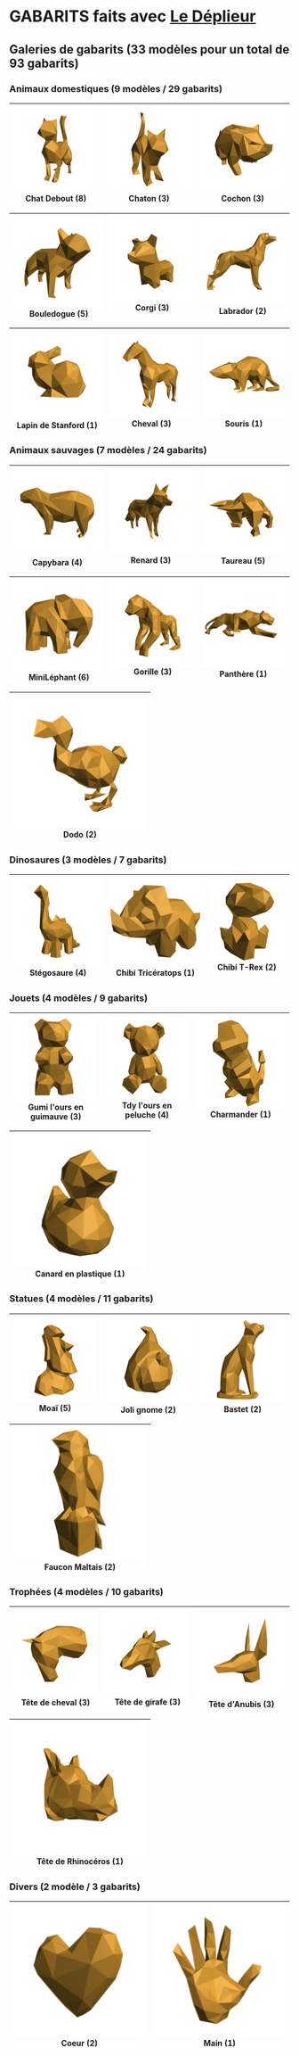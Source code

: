 # GABARITS faits avec [Le Déplieur](https://gilboonet.github.io/deplieur/UI1.html)

## Galeries de gabarits (33 modèles pour un total de 93 gabarits)

### Animaux domestiques (9 modèles / 29 gabarits)
| [![](https://github.com/gilboonet/designs/blob/master/2023/assets/images/miniChatDebout.png)](https://github.com/gilboonet/designs/blob/master/2023/chat_debout/README.md) <br>Chat Debout (8) |  [![](https://github.com/gilboonet/designs/blob/master/2023/assets/images/miniChaton.png)](https://github.com/gilboonet/designs/blob/master/2023/chaton/README.md) <br>Chaton (3)| [![](https://github.com/gilboonet/designs/blob/master/2023/assets/images/miniCochon.png)](https://github.com/gilboonet/designs/blob/master/2023/Cochon/README.md) <br>Cochon (3) |
|:--:|:--:|:--:|

| [![](https://github.com/gilboonet/designs/blob/master/2023/assets/images/miniBouledogue.png)](https://github.com/gilboonet/designs/blob/master/2023/bouledogue/README.md) <br>Bouledogue (5) | [![](https://github.com/gilboonet/designs/blob/master/2023/assets/images/miniCorgi.png)](https://github.com/gilboonet/designs/blob/master/2023/Corgi/README.md) <br>Corgi (3) | [![](https://github.com/gilboonet/designs/blob/master/2023/assets/images/miniChien.png)](https://github.com/gilboonet/designs/blob/master/2023/Chien/README.md) <br>Labrador (2) |
|:--:|:--:|:--:|

| [![](https://github.com/gilboonet/designs/blob/master/2023/assets/images/miniLapin.png)](https://github.com/gilboonet/designs/blob/master/2023/LapinStanford/README.md) <br>Lapin de Stanford (1) | [![](https://github.com/gilboonet/designs/blob/master/2023/assets/images/miniCheval.png)](https://github.com/gilboonet/designs/blob/master/2023/Cheval/README.md) <br>Cheval (3) | [![](https://github.com/gilboonet/designs/blob/master/2023/assets/images/miniSouris.png)](https://github.com/gilboonet/designs/blob/master/2023/Souris/README.md) <br>Souris (1) |
|:--:|:--:|:--:|

### Animaux sauvages (7 modèles / 24 gabarits)
| [![](https://github.com/gilboonet/designs/blob/master/2023/assets/images/miniCapybara.png)](https://github.com/gilboonet/designs/blob/master/2023/capybara/README.md) <br>Capybara (4) | [![](https://github.com/gilboonet/designs/blob/master/2023/assets/images/miniRenard.png)](https://github.com/gilboonet/designs/blob/master/2023/renard/README.md) <br>Renard (3) |[![](https://github.com/gilboonet/designs/blob/master/2023/assets/images/miniTaureau.png)](https://github.com/gilboonet/designs/blob/master/2023/taureau/README.md) <br>Taureau (5) |
|:--:|:--:|:--:|

| [![](https://github.com/gilboonet/designs/blob/master/2023/assets/images/miniMile.png)](https://github.com/gilboonet/designs/blob/master/2023/mini_lephant/README.md) <br>MiniLéphant (6) | [![](https://github.com/gilboonet/designs/blob/master/2023/assets/images/miniGorille.png)](https://github.com/gilboonet/designs/blob/master/2023/Gorille/README.md) <br>Gorille (3) | [![](https://github.com/gilboonet/designs/blob/master/2023/assets/images/miniPanthere.png)](https://github.com/gilboonet/designs/blob/master/2023/Panthere/README.md) <br>Panthère (1) |
|:--:|:--:|:--:|

| [![](https://github.com/gilboonet/designs/blob/master/2023/assets/images/miniDodo.png)](https://github.com/gilboonet/designs/blob/master/2023/Dodo/README.md) <br>Dodo (2) |
|:--:|

### Dinosaures (3 modèles / 7 gabarits)
| [![](https://github.com/gilboonet/designs/blob/master/2023/assets/images/miniCuteDino.png)](https://github.com/gilboonet/designs/blob/master/2023/stegosaure/README.md) <br>Stégosaure (4) | [![](https://github.com/gilboonet/designs/blob/master/2023/assets/images/miniChibiTri.png)](https://github.com/gilboonet/designs/blob/master/2023/ChibiTri/README.md) <br>Chibi Tricératops (1) | [![](https://github.com/gilboonet/designs/blob/master/2023/assets/images/miniChibiTRex.png)](https://github.com/gilboonet/designs/blob/master/2023/ChibiTRex/README.md) <br>Chibi T-Rex (2) |
|:--:|:--:|:--:|

### Jouets (4 modèles / 9 gabarits)
| [![](https://github.com/gilboonet/designs/blob/master/2023/assets/images/miniGumi.png)](https://github.com/gilboonet/designs/blob/master/2023/gumi/README.md) <br>Gumi l'ours en guimauve (3) | [![](https://github.com/gilboonet/designs/blob/master/2023/assets/images/miniTdy.png)](https://github.com/gilboonet/designs/blob/master/2023/tdy/README.md) <br>Tdy l'ours en peluche (4) | [![](https://github.com/gilboonet/designs/blob/master/2023/assets/images/miniCharmander.png)](https://github.com/gilboonet/designs/blob/master/2023/Charmander/README.md) <br>Charmander (1) |
|:--:|:--:|:--:|

| [![](https://github.com/gilboonet/designs/blob/master/2023/assets/images/miniCanard.png)](https://github.com/gilboonet/designs/blob/master/2023/Canard/README.md) <br>Canard en plastique (1) |
|:--:|

### Statues (4 modèles / 11 gabarits)
| [![](https://github.com/gilboonet/designs/blob/master/2023/assets/images/miniMoai.png)](https://github.com/gilboonet/designs/blob/master/2023/moai/README.md) <br>Moaï (5) | [![](https://github.com/gilboonet/designs/blob/master/2023/assets/images/miniJoliGnome.png)](https://github.com/gilboonet/designs/blob/master/2023/JoliGnome/README.md) <br>Joli gnome (2) | [![](https://github.com/gilboonet/designs/blob/master/2023/assets/images/miniBastet.png)](https://github.com/gilboonet/designs/blob/master/2023/Bastet/README.md) <br>Bastet (2) |
|:--:|:--:|:--:|

| [![](https://github.com/gilboonet/designs/blob/master/2023/assets/images/miniFauconMaltais.png)](https://github.com/gilboonet/designs/blob/master/2023/FauconMaltais/README.md) <br>Faucon Maltais (2) |
|:--:|

### Trophées (4 modèles / 10 gabarits)
| [![](https://github.com/gilboonet/designs/blob/master/2023/assets/images/miniTeteCheval.png)](https://github.com/gilboonet/designs/blob/master/2023/teteCheval/README.md) <br>Tête de cheval (3) | [![](https://github.com/gilboonet/designs/blob/master/2023/assets/images/miniTeteGirafe.png)](https://github.com/gilboonet/designs/blob/master/2023/TeteGirafe/README.md) <br>Tête de girafe (3) | [![](https://github.com/gilboonet/designs/blob/master/2023/assets/images/miniTeteAnubis.png)](https://github.com/gilboonet/designs/blob/master/2023/TeteAnubis/README.md) <br>Tête d'Anubis (3) |
|:--:|:--:|:--:|

| [![](https://github.com/gilboonet/designs/blob/master/2023/assets/images/miniTeteRhino.png)](https://github.com/gilboonet/designs/blob/master/2023/TeteRhino/README.md) <br>Tête de Rhinocéros (1) |
|:--:|

### Divers (2 modèle / 3 gabarits)
| [![](https://github.com/gilboonet/designs/blob/master/2023/assets/images/miniCoeur.png)](https://github.com/gilboonet/designs/blob/master/2023/Coeur/README.md) <br>Coeur (2) | [![](https://github.com/gilboonet/designs/blob/master/2023/assets/images/miniMain.png)](https://github.com/gilboonet/designs/blob/master/2023/Main/README.md) <br>Main (1) |
|:--:|:--:|
